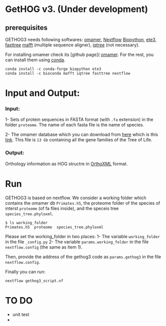 GetHOG v3. (Under development)
======



## prerequisites

GETHOG3 needs following softwares:  [omamer](https://github.com/DessimozLab/omamer),  [Nextflow](https://nextflow.io/)
[Biopython](https://github.com/biopython/biopython),  [ete3](http://etetoolkit.org), [fasttree](http://www.microbesonline.org/fasttree/)
 [mafft](http://mafft.cbrc.jp/alignment/software/) (multiple sequence aligner),
[iqtree](http://www.iqtree.org/)  (not necessary). 

For installing omamer check its [github page]( [omamer](https://github.com/DessimozLab/omamer). For the rest, you can install them using [conda](https://docs.conda.io/en/latest/miniconda.html).

```
conda install -c conda-forge biopython ete3 
conda install -c bioconda mafft iqtree fasttree nextflow
```



# Input and Output: 

### Input: 
1- Sets of protein sequences in FASTA format (with `.fa` extension) in the folder `proteome`. The name of each fasta file is the name of species.

2- The omamer database which you can download from [here](https://omabrowser.org/oma/current/) which is this [link](https://omabrowser.org/All/LUCA.h5). 
This file is `13 Gb` containing all the gene families of the Tree of Life. 

### Output:
Orthology information  as HOG structre in [OrthoXML](https://orthoxml.org/) format.


# Run

GETHOG3 is based on nextflow. We consider a working folder which contains the omamer db `Primates.h5`,
the proteome folder of the species of interst `proteome` (of fa files inside),
and the speceis tree `species_tree.phyloxml`.
```
$ ls working_folder
Primates.h5  proteome  species_tree.phyloxml
``` 
Please set the working_folder in two places:
1- The variable `working_folder` in the file `_config.py`
2- The variable `params.working_folder` in the file `nextflow.config` (the same as item 1).

Then, provide the address of the gethog3 code as `params.gethog3` in the file `nextflow.config`.

Finally you can run:
```
nextflow gethog3_script.nf
```

# TO DO
- unit test
- 

